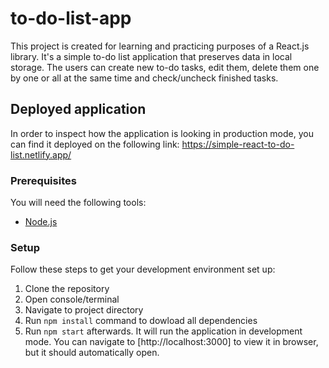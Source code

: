 # to-do-list-app

This project is created for learning and practicing purposes of a React.js library. It's a simple to-do list application that preserves data in local storage. The users can create new to-do tasks, edit them, delete them one by one or all at the same time and check/uncheck finished tasks.

## Deployed application

In order to inspect how the application is looking in production mode, you can find it deployed on the following link: https://simple-react-to-do-list.netlify.app/

### Prerequisites

You will need the following tools:

- [Node.js](https://nodejs.org/en/)

### Setup

Follow these steps to get your development environment set up:

1. Clone the repository
1. Open console/terminal
1. Navigate to project directory
1. Run `npm install` command to dowload all dependencies
1. Run `npm start` afterwards. It will run the application in development mode. You can navigate to [http://localhost:3000] to view it in browser, but it should automatically open.
